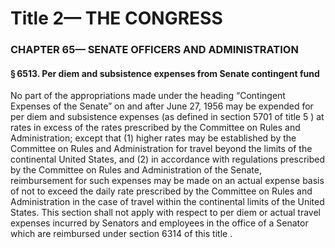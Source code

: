 
# Title 2— THE CONGRESS
### CHAPTER 65— SENATE OFFICERS AND ADMINISTRATION
#### § 6513. Per diem and subsistence expenses from Senate contingent fund

No part of the appropriations made under the heading “Contingent Expenses of the Senate” on and after June 27, 1956 may be expended for per diem and subsistence expenses (as defined in section 5701 of title 5 ) at rates in excess of the rates prescribed by the Committee on Rules and Administration; except that (1) higher rates may be established by the Committee on Rules and Administration for travel beyond the limits of the continental United States, and (2) in accordance with regulations prescribed by the Committee on Rules and Administration of the Senate, reimbursement for such expenses may be made on an actual expense basis of not to exceed the daily rate prescribed by the Committee on Rules and Administration in the case of travel within the continental limits of the United States. This section shall not apply with respect to per diem or actual travel expenses incurred by Senators and employees in the office of a Senator which are reimbursed under section 6314 of this title .
